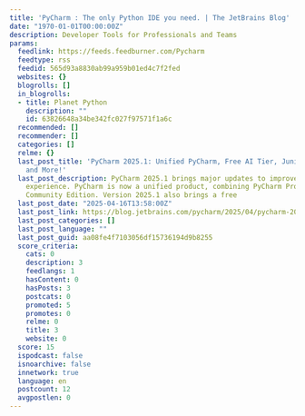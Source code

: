 ```yaml
---
title: 'PyCharm : The only Python IDE you need. | The JetBrains Blog'
date: "1970-01-01T00:00:00Z"
description: Developer Tools for Professionals and Teams
params:
  feedlink: https://feeds.feedburner.com/Pycharm
  feedtype: rss
  feedid: 565d93a8830ab99a959b01ed4c7f2fed
  websites: {}
  blogrolls: []
  in_blogrolls:
  - title: Planet Python
    description: ""
    id: 63826648a34be342fc027f97571f1a6c
  recommended: []
  recommender: []
  categories: []
  relme: {}
  last_post_title: 'PyCharm 2025.1: Unified PyCharm, Free AI Tier, Junie Release,
    and More!'
  last_post_description: PyCharm 2025.1 brings major updates to improve your development
    experience. PyCharm is now a unified product, combining PyCharm Professional and
    Community Edition. Version 2025.1 also brings a free
  last_post_date: "2025-04-16T13:58:00Z"
  last_post_link: https://blog.jetbrains.com/pycharm/2025/04/pycharm-2025-1/
  last_post_categories: []
  last_post_language: ""
  last_post_guid: aa08fe4f7103056df15736194d9b8255
  score_criteria:
    cats: 0
    description: 3
    feedlangs: 1
    hasContent: 0
    hasPosts: 3
    postcats: 0
    promoted: 5
    promotes: 0
    relme: 0
    title: 3
    website: 0
  score: 15
  ispodcast: false
  isnoarchive: false
  innetwork: true
  language: en
  postcount: 12
  avgpostlen: 0
---
```

